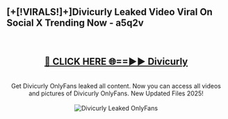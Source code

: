 <h2>[+[!VIRALS!]+]Divicurly Leaked Video Viral On Social X Trending Now - a5q2v</h2>
<br>
<div align="center">
<h2><a href="https://libra.edu.pl?Divicurly" rel="nofollow">🔴 CLICK HERE 🌐==►► Divicurly</a></h2>
<br>
Get Divicurly OnlyFans leaked all content. Now you can access all videos and pictures of Divicurly OnlyFans. New Updated Files 2025!
<br>
<br>
<a href="https://libra.edu.pl?Divicurly" rel="nofollow" data-target="animated-image.originalLink"><img src="https://i.ibb.co.com/WyWwxjT/player-gif2.gif" alt="Divicurly Leaked OnlyFans" style="max-width: 100%; display: inline-block;" data-target="animated-image.originalImage"></a>
</div>
<br>